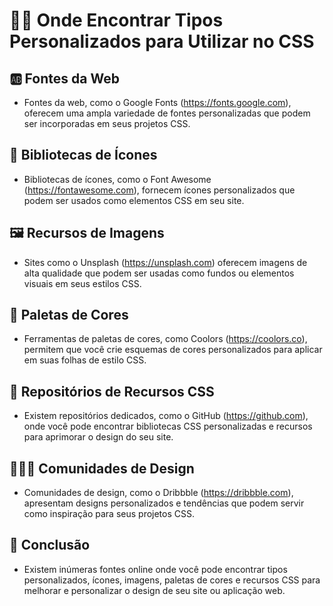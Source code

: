 # 🤷‍♂️ Onde Encontrar Tipos Personalizados para Utilizar no CSS

## 🆎 Fontes da Web
- Fontes da web, como o Google Fonts (https://fonts.google.com), oferecem uma ampla variedade de fontes personalizadas que podem ser incorporadas em seus projetos CSS.

## 📖 Bibliotecas de Ícones
- Bibliotecas de ícones, como o Font Awesome (https://fontawesome.com), fornecem ícones personalizados que podem ser usados como elementos CSS em seu site.

## 🖼️ Recursos de Imagens
- Sites como o Unsplash (https://unsplash.com) oferecem imagens de alta qualidade que podem ser usadas como fundos ou elementos visuais em seus estilos CSS.

## 🎨 Paletas de Cores
- Ferramentas de paletas de cores, como Coolors (https://coolors.co), permitem que você crie esquemas de cores personalizados para aplicar em suas folhas de estilo CSS.

## 🎁 Repositórios de Recursos CSS
- Existem repositórios dedicados, como o GitHub (https://github.com), onde você pode encontrar bibliotecas CSS personalizadas e recursos para aprimorar o design do seu site.

## 👩‍👩‍👧 Comunidades de Design
- Comunidades de design, como o Dribbble (https://dribbble.com), apresentam designs personalizados e tendências que podem servir como inspiração para seus projetos CSS.

## 🏁 Conclusão
- Existem inúmeras fontes online onde você pode encontrar tipos personalizados, ícones, imagens, paletas de cores e recursos CSS para melhorar e personalizar o design de seu site ou aplicação web.
